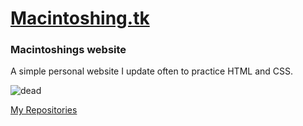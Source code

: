 # [Macintoshing.tk](https://macintoshing.tk/)
### Macintoshings website
A simple personal website I update often to practice HTML and CSS.

![dead](https://macintoshing.tk/Img/deadwhite.png)

[My Repositories](https://Macintoshing.tk/repositories.html)
